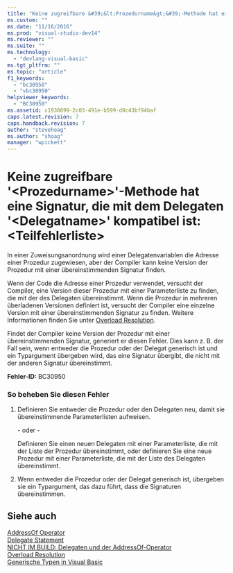 ```yaml
---
title: "Keine zugreifbare &#39;&lt;Prozedurname&gt;&#39;-Methode hat eine Signatur, die mit dem Delegaten &#39;&lt;Delegatname&gt;&#39; kompatibel ist:&lt;Teilfehlerliste&gt; | Microsoft Docs"
ms.custom: ""
ms.date: "11/16/2016"
ms.prod: "visual-studio-dev14"
ms.reviewer: ""
ms.suite: ""
ms.technology: 
  - "devlang-visual-basic"
ms.tgt_pltfrm: ""
ms.topic: "article"
f1_keywords: 
  - "bc30950"
  - "vbc30950"
helpviewer_keywords: 
  - "BC30950"
ms.assetid: c1938099-2c03-491e-b599-d0c43bf94baf
caps.latest.revision: 7
caps.handback.revision: 7
author: "stevehoag"
ms.author: "shoag"
manager: "wpickett"
---
```

# Keine zugreifbare &#39;&lt;Prozedurname&gt;&#39;-Methode hat eine Signatur, die mit dem Delegaten &#39;&lt;Delegatname&gt;&#39; kompatibel ist:&lt;Teilfehlerliste&gt;
In einer Zuweisungsanordnung wird einer Delegatenvariablen die Adresse einer Prozedur zugewiesen, aber der Compiler kann keine Version der Prozedur mit einer übereinstimmenden Signatur finden.  
  
 Wenn der Code die Adresse einer Prozedur verwendet, versucht der Compiler, eine Version dieser Prozedur mit einer Parameterliste zu finden, die mit der des Delegaten übereinstimmt. Wenn die Prozedur in mehreren überladenen Versionen definiert ist, versucht der Compiler eine einzelne Version mit einer übereinstimmenden Signatur zu finden. Weitere Informationen finden Sie unter [Overload Resolution](../../visual-basic/programming-guide/language-features/procedures/overload-resolution.md).  
  
 Findet der Compiler keine Version der Prozedur mit einer übereinstimmenden Signatur, generiert er diesen Fehler. Dies kann z. B. der Fall sein, wenn entweder die Prozedur oder der Delegat generisch ist und ein Typargument übergeben wird, das eine Signatur übergibt, die nicht mit der anderen Signatur übereinstimmt.  
  
 **Fehler\-ID:** BC30950  
  
### So beheben Sie diesen Fehler  
  
1.  Definieren Sie entweder die Prozedur oder den Delegaten neu, damit sie übereinstimmende Parameterlisten aufweisen.  
  
     \- oder \-  
  
     Definieren Sie einen neuen Delegaten mit einer Parameterliste, die mit der Liste der Prozedur übereinstimmt, oder definieren Sie eine neue Prozedur mit einer Parameterliste, die mit der Liste des Delegaten übereinstimmt.  
  
2.  Wenn entweder die Prozedur oder der Delegat generisch ist, übergeben sie ein Typargument, das dazu führt, dass die Signaturen übereinstimmen.  
  
## Siehe auch  
 [AddressOf Operator](../../visual-basic/language-reference/operators/addressof-operator.md)   
 [Delegate Statement](../../visual-basic/language-reference/statements/delegate-statement.md)   
 [NICHT IM BUILD: Delegaten und der AddressOf\-Operator](http://msdn.microsoft.com/de-de/7b2ed932-8598-4355-b2f7-5cedb23ee86f)   
 [Overload Resolution](../../visual-basic/programming-guide/language-features/procedures/overload-resolution.md)   
 [Generische Typen in Visual Basic](../../visual-basic/programming-guide/language-features/data-types/generic-types.md)